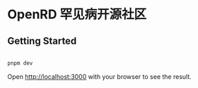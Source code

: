 # OpenRD 罕见病开源社区

## Getting Started


```bash

pnpm dev

```

Open [http://localhost:3000](http://localhost:3000) with your browser to see the result.


